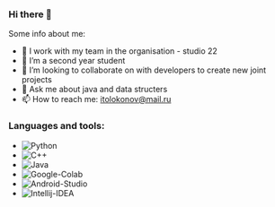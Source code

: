 ### Hi there 👋


Some info about me:

- 🔭 I work with my team in the organisation - studio 22
- 🌱 I’m a second year student
- 👯 I’m looking to collaborate on with developers to create new joint projects
- 💬 Ask me about java and data structers
- 📫 How to reach me: itolokonov@mail.ru

### Languages and tools:
- ![Python](https://img.shields.io/badge/-Python-FFCC22?style-for-the-badge&logo=python)
- ![C++](https://img.shields.io/badge/-C++-00599C?style=for-the-badge&logo=c%2b%2b)
- ![Java](https://img.shields.io/badge/-Java-red?style=for-the-badge&logo=java)
- ![Google-Colab](https://img.shields.io/badge/-Colab-white?style-for-the-badge&logo=google-colab)
- ![Android-Studio](https://img.shields.io/badge/-Android_Studio-white?style=for-the-badge&logo=android-studio)
- ![Intellij-IDEA](https://img.shields.io/badge/Intellij-Intellij%20IDEA-lightgrey)
